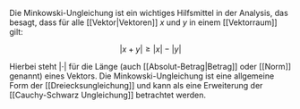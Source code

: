 Die Minkowski-Ungleichung ist ein wichtiges Hilfsmittel in der Analysis, das besagt, dass für alle [[Vektor|Vektoren]] $x$ und $y$ in einem [[Vektorraum]] gilt:

$$|x + y| \geq |x| - |y|$$

Hierbei steht $|\cdot|$ für die Länge (auch [[Absolut-Betrag|Betrag]] oder [[Norm]] genannt) eines Vektors. Die Minkowski-Ungleichung ist eine allgemeine Form der [[Dreiecksungleichung]] und kann als eine Erweiterung der [[Cauchy-Schwarz Ungleichung]] betrachtet werden.
